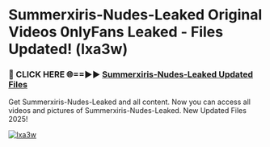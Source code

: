 # Summerxiris-Nudes-Leaked Original Videos 0nlyFans Leaked - Files Updated! (lxa3w)

<h3>🔴 CLICK HERE 🌐==►► <a href="https://tinyurl.com/4mcuefdz" rel="nofollow">Summerxiris-Nudes-Leaked Updated Files</a></h3>

Get Summerxiris-Nudes-Leaked and all content. Now you can access all videos and pictures of Summerxiris-Nudes-Leaked. New Updated Files 2025!

[![lxa3w](https://i.imgur.com/StAQSOY.gif)](https://tinyurl.com/4mcuefdz)
